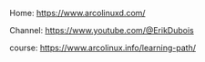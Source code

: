 Home: https://www.arcolinuxd.com/

Channel: https://www.youtube.com/@ErikDubois

course: https://www.arcolinux.info/learning-path/
